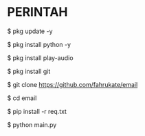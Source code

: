 # PERINTAH 
$ pkg update -y

$ pkg install python -y

$ pkg install play-audio

$ pkg install git

$ git clone https://github.com/fahrukate/email

$ cd email

$ pip install -r req.txt

$ python main.py
